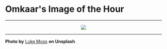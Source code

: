 # Omkaar's Image of the Hour

---

<div align="center">

<a href="https://unsplash.com/photos/a-peaceful-harbor-view-from-a-restaurant-bXYBZtk1WYY">
  <img src="https://images.unsplash.com/photo-1752835178514-f31f93a3b540?crop=entropy&cs=tinysrgb&fit=max&fm=jpg&ixid=M3w3NjA2Nzh8MHwxfHJhbmRvbXx8fHx8fHx8fDE3NTQwOTI4MDB8&ixlib=rb-4.1.0&q=80&w=1080" style="max-width:100%; height:auto;">
</a>



</div>

---

**Photo by** [Luke Moss](https://unsplash.com/@lmoss_photo) **on Unsplash**
